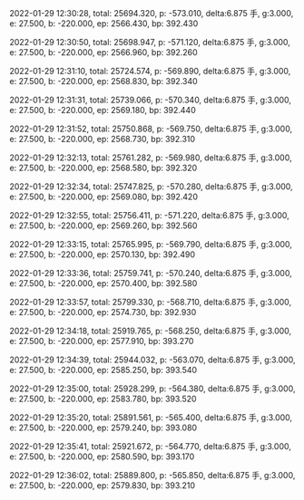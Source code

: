 2022-01-29 12:30:28, total: 25694.320, p: -573.010, delta:6.875 手, g:3.000, e: 27.500, b: -220.000, ep: 2566.430, bp: 392.430

2022-01-29 12:30:50, total: 25698.947, p: -571.120, delta:6.875 手, g:3.000, e: 27.500, b: -220.000, ep: 2566.960, bp: 392.260

2022-01-29 12:31:10, total: 25724.574, p: -569.890, delta:6.875 手, g:3.000, e: 27.500, b: -220.000, ep: 2568.830, bp: 392.340

2022-01-29 12:31:31, total: 25739.066, p: -570.340, delta:6.875 手, g:3.000, e: 27.500, b: -220.000, ep: 2569.180, bp: 392.440

2022-01-29 12:31:52, total: 25750.868, p: -569.750, delta:6.875 手, g:3.000, e: 27.500, b: -220.000, ep: 2568.730, bp: 392.310

2022-01-29 12:32:13, total: 25761.282, p: -569.980, delta:6.875 手, g:3.000, e: 27.500, b: -220.000, ep: 2568.580, bp: 392.320

2022-01-29 12:32:34, total: 25747.825, p: -570.280, delta:6.875 手, g:3.000, e: 27.500, b: -220.000, ep: 2569.080, bp: 392.420

2022-01-29 12:32:55, total: 25756.411, p: -571.220, delta:6.875 手, g:3.000, e: 27.500, b: -220.000, ep: 2569.260, bp: 392.560

2022-01-29 12:33:15, total: 25765.995, p: -569.790, delta:6.875 手, g:3.000, e: 27.500, b: -220.000, ep: 2570.130, bp: 392.490

2022-01-29 12:33:36, total: 25759.741, p: -570.240, delta:6.875 手, g:3.000, e: 27.500, b: -220.000, ep: 2570.400, bp: 392.580

2022-01-29 12:33:57, total: 25799.330, p: -568.710, delta:6.875 手, g:3.000, e: 27.500, b: -220.000, ep: 2574.730, bp: 392.930

2022-01-29 12:34:18, total: 25919.765, p: -568.250, delta:6.875 手, g:3.000, e: 27.500, b: -220.000, ep: 2577.910, bp: 393.270

2022-01-29 12:34:39, total: 25944.032, p: -563.070, delta:6.875 手, g:3.000, e: 27.500, b: -220.000, ep: 2585.250, bp: 393.540

2022-01-29 12:35:00, total: 25928.299, p: -564.380, delta:6.875 手, g:3.000, e: 27.500, b: -220.000, ep: 2583.780, bp: 393.520

2022-01-29 12:35:20, total: 25891.561, p: -565.400, delta:6.875 手, g:3.000, e: 27.500, b: -220.000, ep: 2579.240, bp: 393.080

2022-01-29 12:35:41, total: 25921.672, p: -564.770, delta:6.875 手, g:3.000, e: 27.500, b: -220.000, ep: 2580.590, bp: 393.170

2022-01-29 12:36:02, total: 25889.800, p: -565.850, delta:6.875 手, g:3.000, e: 27.500, b: -220.000, ep: 2579.830, bp: 393.210